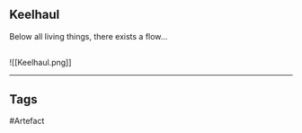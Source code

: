 ## Keelhaul
Below all living things,
there exists a flow...
## 
![[Keelhaul.png]]

---
## Tags
#Artefact